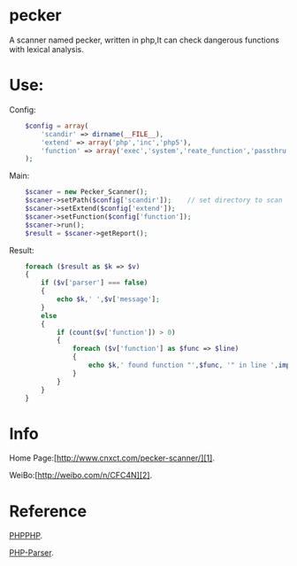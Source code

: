 pecker
======

A scanner named pecker, written in php,It can check dangerous functions with lexical analysis.

Use:
=====
Config:
```php
    $config = array(
        'scandir' => dirname(__FILE__),
        'extend' => array('php','inc','php5'),
        'function' => array('exec','system','reate_function','passthru','shell_exec','proc_open','popen','curl_exec','parse_ini_file','show_source'),
    );
```

Main:
```php
    $scaner = new Pecker_Scanner();
    $scaner->setPath($config['scandir']);    // set directory to scan
    $scaner->setExtend($config['extend']);
    $scaner->setFunction($config['function']);
    $scaner->run();
    $result = $scaner->getReport();
```

Result:
```php
    foreach ($result as $k => $v)
    {
        if ($v['parser'] === false)
        {
            echo $k,' ',$v['message'];
        }
        else 
        {
            if (count($v['function']) > 0)
            {
                foreach ($v['function'] as $func => $line)
                {
                    echo $k,' found function "',$func, '" in line ',implode(', ', $line),".\n";
                }
            }
        }
    }
```

Info
=====
Home Page:[http://www.cnxct.com/pecker-scanner/][1].

WeiBo:[http://weibo.com/n/CFC4N][2].

Reference
=====
[PHPPHP][3].

[PHP-Parser][4].

[1]:http://www.cnxct.com/pecker-scanner/
[2]:http://weibo.com/n/CFC4N
[3]:https://github.com/ircmaxell/PHPPHP
[4]:https://github.com/nikic/PHP-Parser
